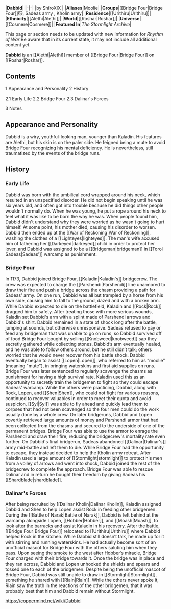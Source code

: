 |**Dabbid**|
|-|-|
|by  ShiroXIX |
|**Aliases**|Moolie|
|**Groups**|[[Bridge Four\|Bridge Four]]🐱︎, Sadeas army , Kholin army|
|**Residence**|[[Urithiru\|Urithiru]]|
|**Ethnicity**|[[Alethi\|Alethi]]|
|**World**|[[Roshar\|Roshar]]|
|**Universe**|[[Cosmere\|Cosmere]]|
|**Featured In**|*The Stormlight Archive*|

This page or section needs to be updated with new information for *Rhythm of War*!Be aware that in its current state, it may not include all additional content yet.

**Dabbid** is an [[Alethi\|Alethi]] member of [[Bridge Four\|Bridge Four]] on [[Roshar\|Roshar]].

## Contents

1 Appearance and Personality
2 History

2.1 Early Life
2.2 Bridge Four
2.3 Dalinar's Forces


3 Notes


## Appearance and Personality
Dabbid is a wiry, youthful-looking man, younger than Kaladin. His features are Alethi, but his skin is on the paler side.
He feigned being a mute to avoid Bridge Four recognizing his mental deficiency. He is nevertheless, still traumatized by the events of the bridge runs.

## History
### Early Life
Dabbid was born with the umbilical cord wrapped around his neck, which resulted in an unspecified disorder. He did not begin speaking until he was six years old, and often got into trouble because he did things other people wouldn't normally do. When he was young, he put a rope around his neck to feel what it was like to be born the way he was. When people found him, Dabbid didn't understand why they were worried as he wasn't going to hurt himself. At some point, his mother died, causing his disorder to worsen. Dabbid then ended up at the [[War of Reckoning\|War of Reckoning]], washing the clothes of a [[Lighteyes\|lighteyes]]. The man's wife accused him of fathering her [[Darkeyed\|darkeyed]] child in order to protect her lover, and Dabbid was assigned to be a [[Bridgeman\|bridgeman]] in [[Torol Sadeas\|Sadeas']] warcamp as punishment.

### Bridge Four
In 1173, Dabbid joined Bridge Four, [[Kaladin\|Kaladin's]] bridgecrew. The crew was expected to charge the [[Parshendi\|Parshendi]] line unarmored to draw their fire and push a bridge across the chasm providing a path for Sadeas' army. On one run, Dabbid was all but trampled by a horse from his own side, causing him to fall to the ground, dazed and with a broken arm. While Dabbid expected to die on the battlefield, Kaladin and [[Rock\|Rock]] dragged him to safety. After treating those with more serious wounds, Kaladin set Dabbid's arm with a splint made of Parshendi arrows and Dabbid's shirt.
Dabbid remained in a state of shock long after the battle, jumping at sounds, but otherwise unresponsive. Sadeas refused to pay or feed any bridgeman that was unable to go on runs, so Dabbid survived off of food Bridge Four bought by selling [[Knobweed\|knobweed]] sap they secretly gathered while collecting stones. Dabbid’s arm eventually healed, and he was able to follow others around, but he still didn’t talk; others worried that he would never recover from his battle shock. Dabbid eventually began to assist [[Lopen\|Lopen]], who referred to him as “moolie" (meaning "mute"), in bringing waterskins and first aid supplies on runs.
Bridge Four was later sentenced to regularly scavenge the chasms as punishment for having a high survival rate. Kaladin used this as an opportunity to secretly train the bridgemen to fight so they could escape Sadeas' warcamp. While the others were practicing, Dabbid, along with Rock, Lopen, and [[Shen\|Shen]], who could not fight for various reasons, continued to recover valuables in order to meet their quota and avoid suspicion. [[Syl\|Syl]] was able to fly ahead and quickly lead them to corpses that had not been scavenged so the four men could do the work usually done by a whole crew. On later bridgeruns, Dabbid and Lopen covertly retrieved large amounts of money and Parshendi armor that had been collected from the chasms and secured to the underside of one of the permanent bridges. Bridge Four was able to use the armor to enrage the Parshendi and draw their fire, reducing the bridgecrew's mortality rate even further.
On Dabbid's final bridgerun, Sadeas abandoned [[Dalinar\|Dalinar's]] army mid-battle and left them to die. While Bridge Four had the opportunity to escape, they instead decided to help the Kholin army retreat. After Kaladin used a large amount of [[Stormlight\|stormlight]] to protect his men from a volley of arrows and went into shock, Dabbid joined the rest of the bridgecrew to complete the approach. Bridge Four was able to rescue Dalinar and in return he bought their freedom by giving Sadeas his [[Shardblade\|shardblade]].

### Dalinar's Forces
After being recruited by [[Dalinar Kholin\|Dalinar Kholin]], Kaladin assigned Dabbid and Shen to help Lopen assist Rock in feeding other bridgemen.
During the [[Battle of Narak\|Battle of Narak]], Dabbid is left behind at the warcamp alongside Lopen, [[Hobber\|Hobber]], and [[Moash\|Moash]], to look after the barracks and assist Kaladin in his recovery. After the battle, [[Bridge Four\|Bridge Four]] relocated to [[Urithiru\|Urithiru]] where Dabbid helped Rock in the kitchen. While Dabbid still doesn’t talk, he made up for it with stirring and running waterskins. He had actually become sort of an unofficial mascot for Bridge Four with the others saluting him when they pass. Upon seeing the smoke to the west after Hobber’s miracle, Bridge Four charged with their bridge towards it. Once the bridge was in place and they ran across, Dabbid and Lopen unhooked the shields and spears and tossed one to each of the bridgemen.
Despite being the unofficial mascot of Bridge Four, Dabbid was still unable to draw in [[Stormlight\|Stormlight]], something he shared with [[Rlain\|Rlain]]. While the others never spoke it, Rlain saw the truth in the reactions of the other bridgemen, that it was probably best that him and Dabbid remain without Stormlight.



https://coppermind.net/wiki/Dabbid